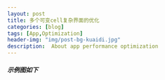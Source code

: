 ```yaml
---
layout: post
title: 多个可变cell复杂界面的优化
categories: [blog]
tags: [App,Optimization]
header-img: "img/post-bg-kuaidi.jpg"
description:  About app performance optimization
---  
```


##### 示例图如下
